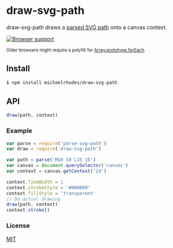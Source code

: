 # draw-svg-path
draw-svg-path draws a [parsed SVG path](https://github.com/jkroso/parse-svg-path) onto a canvas context.

[![Browser support](https://ci.testling.com/michaelrhodes/draw-svg-path.png)](https://ci.testling.com/michaelrhodes/draw-svg-path)

<small>Older browsers might require a polyfill for [Array.prototype.forEach](http://kangax.github.io/es5-compat-table/#Array.prototype.forEach).</small>

## Install
```sh
$ npm install michaelrhodes/draw-svg-path
```

## API
```js
draw(path, context)
```

### Example
``` js
var parse = require('parse-svg-path')
var draw = require('draw-svg-path')

var path = parse('M10 10 L15 15')
var canvas = document.querySelector('canvas')
var context = canvas.getContext('2d')

context.lineWidth = 1
context.strokeStyle = '#000000'
context.fillStyle = 'transparent'
// Do actual drawing
draw(path, context)
context.stroke()
```

### License
[MIT](http://opensource.org/licenses/MIT)
